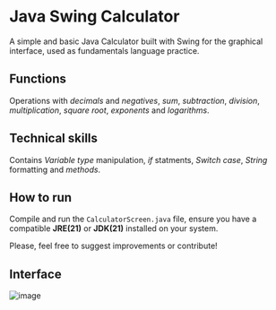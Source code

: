 # Java Swing Calculator
 A simple and basic Java Calculator built with Swing for the graphical interface, used as fundamentals language practice.

## Functions
Operations with *decimals* and *negatives*, *sum*, *subtraction*, *division*, *multiplication*, *square root*, *exponents* and *logarithms*.

## Technical skills
Contains *Variable type* manipulation, *if* statments, *Switch case*, *String* formatting and *methods*.

## How to run

Compile and run the `CalculatorScreen.java` file, ensure you have a compatible **JRE(21)** or **JDK(21)** installed on your system.

Please, feel free to suggest improvements or contribute!

## Interface
 
![image](https://github.com/user-attachments/assets/692534b4-86d7-4275-9ff3-47695d36087f)



